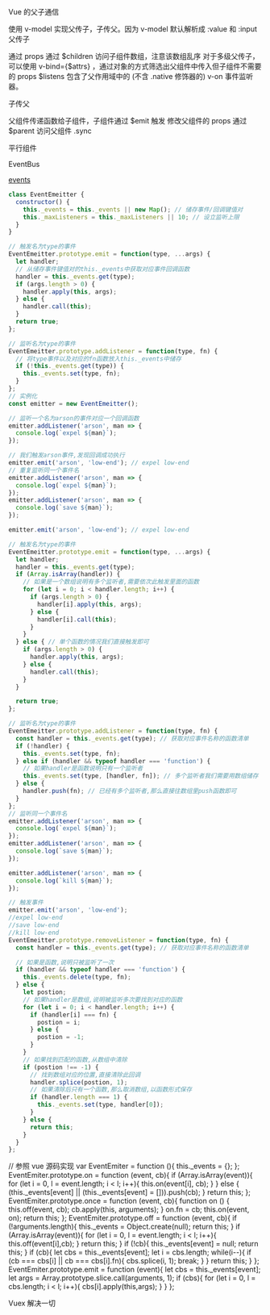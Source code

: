 Vue 的父子通信

使用 v-model 实现父传子，子传父。因为 v-model 默认解析成 :value 和 :input
父传子

通过 props
通过 $children 访问子组件数组，注意该数组乱序
对于多级父传子，可以使用 v-bind={$attrs} ，通过对象的方式筛选出父组件中传入但子组件不需要的 props
$listens 包含了父作用域中的 (不含 .native 修饰器的) v-on 事件监听器。


子传父

父组件传递函数给子组件，子组件通过 $emit 触发
修改父组件的 props
通过 $parent 访问父组件
.sync


平行组件

EventBus

[events](https://github.com/Gozala/events/blob/master/events.js)

```js
class EventEmeitter {
  constructor() {
    this._events = this._events || new Map(); // 储存事件/回调键值对
    this._maxListeners = this._maxListeners || 10; // 设立监听上限
  }
}

// 触发名为type的事件
EventEmeitter.prototype.emit = function(type, ...args) {
  let handler;
  // 从储存事件键值对的this._events中获取对应事件回调函数
  handler = this._events.get(type);
  if (args.length > 0) {
    handler.apply(this, args);
  } else {
    handler.call(this);
  }
  return true;
};

// 监听名为type的事件
EventEmeitter.prototype.addListener = function(type, fn) {
  // 将type事件以及对应的fn函数放入this._events中储存
  if (!this._events.get(type)) {
    this._events.set(type, fn);
  }
};
// 实例化
const emitter = new EventEmeitter();

// 监听一个名为arson的事件对应一个回调函数
emitter.addListener('arson', man => {
  console.log(`expel ${man}`);
});

// 我们触发arson事件,发现回调成功执行
emitter.emit('arson', 'low-end'); // expel low-end
// 重复监听同一个事件名
emitter.addListener('arson', man => {
  console.log(`expel ${man}`);
});
emitter.addListener('arson', man => {
  console.log(`save ${man}`);
});

emitter.emit('arson', 'low-end'); // expel low-end

// 触发名为type的事件
EventEmeitter.prototype.emit = function(type, ...args) {
  let handler;
  handler = this._events.get(type);
  if (Array.isArray(handler)) {
    // 如果是一个数组说明有多个监听者,需要依次此触发里面的函数
    for (let i = 0; i < handler.length; i++) {
      if (args.length > 0) {
        handler[i].apply(this, args);
      } else {
        handler[i].call(this);
      }
    }
  } else { // 单个函数的情况我们直接触发即可
    if (args.length > 0) {
      handler.apply(this, args);
    } else {
      handler.call(this);
    }
  }

  return true;
};

// 监听名为type的事件
EventEmeitter.prototype.addListener = function(type, fn) {
  const handler = this._events.get(type); // 获取对应事件名称的函数清单
  if (!handler) {
    this._events.set(type, fn);
  } else if (handler && typeof handler === 'function') {
    // 如果handler是函数说明只有一个监听者
    this._events.set(type, [handler, fn]); // 多个监听者我们需要用数组储存
  } else {
    handler.push(fn); // 已经有多个监听者,那么直接往数组里push函数即可
  }
};
// 监听同一个事件名
emitter.addListener('arson', man => {
  console.log(`expel ${man}`);
});
emitter.addListener('arson', man => {
  console.log(`save ${man}`);
});

emitter.addListener('arson', man => {
  console.log(`kill ${man}`);
});

// 触发事件
emitter.emit('arson', 'low-end');
//expel low-end
//save low-end
//kill low-end
EventEmeitter.prototype.removeListener = function(type, fn) {
  const handler = this._events.get(type); // 获取对应事件名称的函数清单

  // 如果是函数,说明只被监听了一次
  if (handler && typeof handler === 'function') {
    this._events.delete(type, fn);
  } else {
    let postion;
    // 如果handler是数组,说明被监听多次要找到对应的函数
    for (let i = 0; i < handler.length; i++) {
      if (handler[i] === fn) {
        postion = i;
      } else {
        postion = -1;
      }
    }
    // 如果找到匹配的函数,从数组中清除
    if (postion !== -1) {
      // 找到数组对应的位置,直接清除此回调
      handler.splice(postion, 1);
      // 如果清除后只有一个函数,那么取消数组,以函数形式保存
      if (handler.length === 1) {
        this._events.set(type, handler[0]);
      }
    } else {
      return this;
    }
  }
};

```

// 参照 vue 源码实现
var EventEmiter = function (){
  this._events = {};
};
EventEmiter.prototype.on = function (event, cb){
  if (Array.isArray(event)){
    for (let i = 0, l = event.length; i < l; i++){
      this.on(event[i], cb);
    }
  } else {
    (this._events[event] || (this._events[event] = [])).push(cb);
  }
  return this;
};
EventEmiter.prototype.once = function (event, cb){
  function on () {
    this.off(event, cb);
    cb.apply(this, arguments);
  }
  on.fn = cb;
  this.on(event, on);
  return this;
};
EventEmiter.prototype.off = function (event, cb){
  if (!arguments.length){
    this._events = Object.create(null);
    return this;
  }
  if (Array.isArray(event)){
    for (let i = 0, l = event.length; i < l; i++){
      this.off(event[i],cb);
    }
    return this;
  }
  if (!cb){
    this._events[event] = null;
    return this;
  }
  if (cb){
    let cbs = this._events[event];
    let i = cbs.length;
    while(i--){
      if (cb === cbs[i] || cb === cbs[i].fn){
        cbs.splice(i, 1);
        break;
      }
    }
    return this;
  }
};
EventEmiter.prototype.emit = function (event){
  let cbs = this._events[event];
  let args = Array.prototype.slice.call(arguments, 1);
  if (cbs){
    for (let i = 0, l = cbs.length; i < l; i++){
      cbs[i].apply(this,args);
    }
  }
};


Vuex 解决一切


